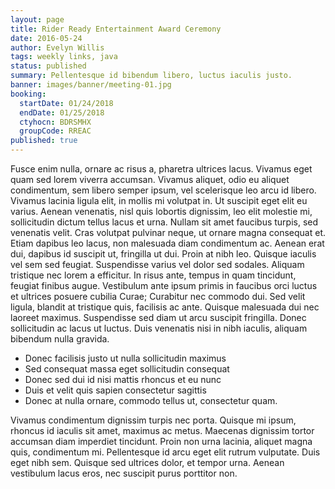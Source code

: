```yaml
---
layout: page
title: Rider Ready Entertainment Award Ceremony
date: 2016-05-24
author: Evelyn Willis
tags: weekly links, java
status: published
summary: Pellentesque id bibendum libero, luctus iaculis justo.
banner: images/banner/meeting-01.jpg
booking:
  startDate: 01/24/2018
  endDate: 01/25/2018
  ctyhocn: BDRSMHX
  groupCode: RREAC
published: true
---
```

Fusce enim nulla, ornare ac risus a, pharetra ultrices lacus. Vivamus eget quam sed lorem viverra accumsan. Vivamus aliquet, odio eu aliquet condimentum, sem libero semper ipsum, vel scelerisque leo arcu id libero. Vivamus lacinia ligula elit, in mollis mi volutpat in. Ut suscipit eget elit eu varius. Aenean venenatis, nisl quis lobortis dignissim, leo elit molestie mi, sollicitudin dictum tellus lacus et urna. Nullam sit amet faucibus turpis, sed venenatis velit. Cras volutpat pulvinar neque, ut ornare magna consequat et. Etiam dapibus leo lacus, non malesuada diam condimentum ac.
Aenean erat dui, dapibus id suscipit ut, fringilla ut dui. Proin at nibh leo. Quisque iaculis vel sem sed feugiat. Suspendisse varius vel dolor sed sodales. Aliquam tristique nec lorem a efficitur. In risus ante, tempus in quam tincidunt, feugiat finibus augue. Vestibulum ante ipsum primis in faucibus orci luctus et ultrices posuere cubilia Curae; Curabitur nec commodo dui. Sed velit ligula, blandit at tristique quis, facilisis ac ante. Quisque malesuada dui nec laoreet maximus. Suspendisse sed diam ut arcu suscipit fringilla. Donec sollicitudin ac lacus ut luctus. Duis venenatis nisi in nibh iaculis, aliquam bibendum nulla gravida.

* Donec facilisis justo ut nulla sollicitudin maximus
* Sed consequat massa eget sollicitudin consequat
* Donec sed dui id nisi mattis rhoncus et eu nunc
* Duis et velit quis sapien consectetur sagittis
* Donec at nulla ornare, commodo tellus ut, consectetur quam.

Vivamus condimentum dignissim turpis nec porta. Quisque mi ipsum, rhoncus id iaculis sit amet, maximus ac metus. Maecenas dignissim tortor accumsan diam imperdiet tincidunt. Proin non urna lacinia, aliquet magna quis, condimentum mi. Pellentesque id arcu eget elit rutrum vulputate. Duis eget nibh sem. Quisque sed ultrices dolor, et tempor urna. Aenean vestibulum lacus eros, nec suscipit purus porttitor non.
